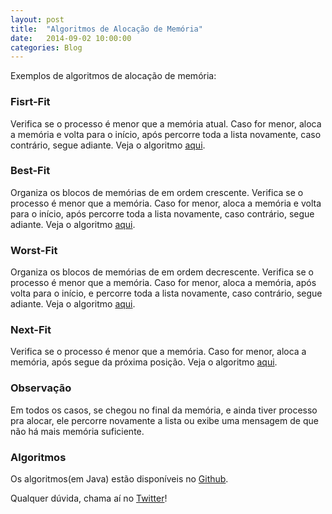 ```yaml
---
layout: post
title:  "Algoritmos de Alocação de Memória"
date:   2014-09-02 10:00:00
categories: Blog
---
```


Exemplos de algoritmos de alocação de memória:

<h3>Fisrt-Fit</h3>
Verifica se o processo é menor que a memória atual. Caso for menor, aloca a memória e volta para o início, após percorre toda a lista novamente, caso contrário, segue adiante. Veja o algoritmo <a href="https://github.com/realronchi/alocacaodememoria/blob/master/FirstFit.java">aqui</a>.

<h3>Best-Fit</h3>
Organiza os blocos de memórias de em ordem crescente. Verifica se o processo é menor que a memória. Caso for menor, aloca a memória e volta para o início, após percorre toda a lista novamente, caso contrário, segue adiante. Veja o algoritmo <a href="https://github.com/realronchi/alocacaodememoria/blob/master/NextFit.java">aqui</a>.

<h3>Worst-Fit</h3>
Organiza os blocos de memórias de em ordem decrescente. Verifica se o processo é menor que a memória. Caso for menor, aloca a memória, após volta para o início, e percorre toda a lista novamente, caso contrário, segue adiante. Veja o algoritmo <a href="https://github.com/realronchi/alocacaodememoria/blob/master/WorstFit.java">aqui</a>.

<h3>Next-Fit</h3>
Verifica se o processo é menor que a memória. Caso for menor, aloca a memória, após segue da próxima posição. Veja o algoritmo <a href="https://github.com/realronchi/alocacaodememoria/blob/master/NextFit.java">aqui</a>.

<h3>Observação</h3>
Em todos os casos, se chegou no final da memória, e ainda tiver processo pra alocar, ele percorre novamente a lista ou exibe uma mensagem de que não há mais memória suficiente.

<h3>Algoritmos</h3>
Os algoritmos(em Java) estão disponíveis no <a href="https://github.com/realronchi/alocacaodememoria">Github</a>.

Qualquer dúvida, chama aí no <a href="https://twitter.com/realronchi" target="blank">Twitter</a>!
